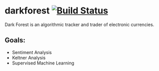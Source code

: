 # darkforest [![Build Status](https://travis-ci.org/justincohler/darkforest.svg?branch=master)](https://travis-ci.org/justincohler/darkforest)
Dark Forest is an algorithmic tracker and trader of electronic currencies.

## Goals:
- Sentiment Analysis
- Keltner Analysis
- Supervised Machine Learning

